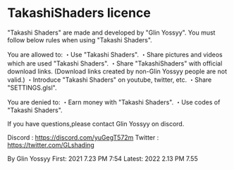 # TakashiShaders licence 
"Takashi Shaders" are made and developed by "Glin Yossyy".
You must follow below rules when using "Takashi Shaders".

You are allowed to:
・Use "Takashi Shaders".
・Share pictures and videos which are used "Takashi Shaders".
・Share "TakashiShaders" with official download links. (Download links created by non-Glin Yossyy people are not valid.)
・Introduce "Takashi Shaders" on youtube, twitter, etc.
・Share "SETTINGS.glsl".
   
You are denied to:
・Earn money with "Takashi Shaders".
・Use codes of "Takashi Shaders".


If you have questions,please contact Glin Yossyy on discord.

Discord : https://discord.com/yuGegT572m
Twitter : https://twitter.com/GLshading

By Glin Yossyy
First: 2021 7.23 PM 7:54
Latest: 2022 2.13 PM 7.55
